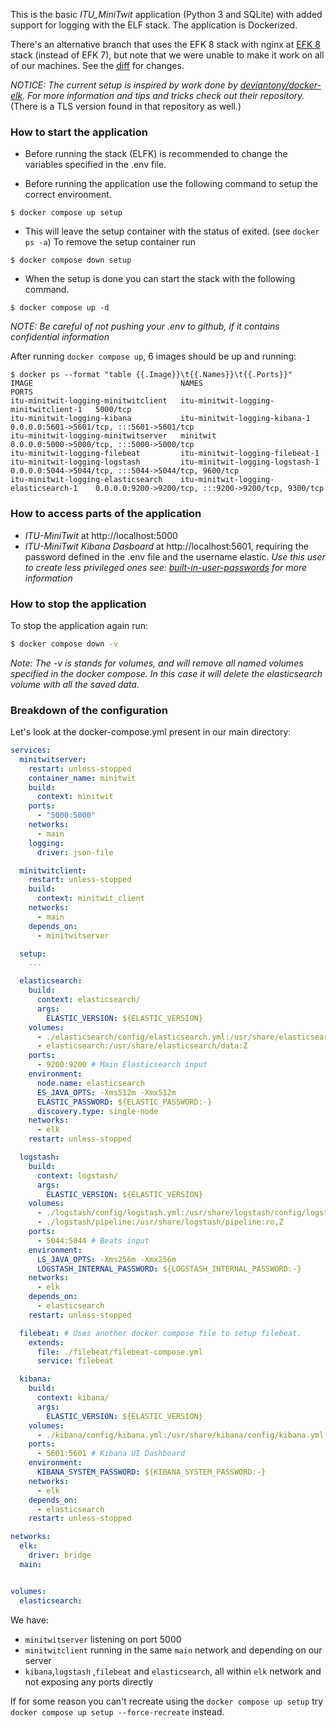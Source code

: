 This is the basic _ITU_MiniTwit_ application (Python 3 and SQLite) with added support for logging with the ELF stack. The application is Dockerized. 

There's an alternative branch that uses the EFK 8 stack with nginx at [EFK 8](https://github.com/itu-devops/itu-minitwit-logging/tree/efk-8) stack (instead of EFK 7), but note that we were unable to make it work on all of our machines. See the [diff](https://github.com/itu-devops/itu-minitwit-logging/commit/2d814fb3b216b2a6ab3d769f4915e7f5c371c52f) for changes.


*NOTICE:* _The current setup is inspired by work done by [deviantony/docker-elk](https://github.com/deviantony/docker-elk). For more information and tips and tricks check out their repository._ (There is a TLS version found in that repository as well.)

### How to start the application
  * Before running the stack (ELFK) is recommended to change the variables specified in the .env file.

  * Before running the application use the following command to setup the correct environment.
  ```console
  $ docker compose up setup
  ```

  * This will leave the setup container with the status of exited. (see `docker ps -a`) To remove the setup container run
  ```console
  $ docker compose down setup
  ```

  * When the setup is done you can start the stack with the following command.
  ```console
  $ docker compose up -d
  ```

*NOTE:* _Be careful of not pushing your .env to github, if it contains confidential information_

After running `docker compose up`, 6 images should be up and running:
```
$ docker ps --format "table {{.Image}}\t{{.Names}}\t{{.Ports}}"
IMAGE                                 NAMES                                   PORTS
itu-minitwit-logging-minitwitclient   itu-minitwit-logging-minitwitclient-1   5000/tcp
itu-minitwit-logging-kibana           itu-minitwit-logging-kibana-1           0.0.0.0:5601->5601/tcp, :::5601->5601/tcp
itu-minitwit-logging-minitwitserver   minitwit                                0.0.0.0:5000->5000/tcp, :::5000->5000/tcp
itu-minitwit-logging-filebeat         itu-minitwit-logging-filebeat-1
itu-minitwit-logging-logstash         itu-minitwit-logging-logstash-1         0.0.0.0:5044->5044/tcp, :::5044->5044/tcp, 9600/tcp
itu-minitwit-logging-elasticsearch    itu-minitwit-logging-elasticsearch-1    0.0.0.0:9200->9200/tcp, :::9200->9200/tcp, 9300/tcp
```

### How to access parts of the application
  * _ITU-MiniTwit_ at http://localhost:5000
  * _ITU-MiniTwit Kibana Dasboard_ at http://localhost:5601, requiring the password defined in the .env file and the username elastic.
_Use this user to create less privileged ones see: [built-in-user-passwords](https://www.elastic.co/guide/en/elasticsearch/reference/current/built-in-users.html#set-built-in-user-passwords) for more information_


### How to stop the application
To stop the application again run:

```bash
$ docker compose down -v
```
*Note:* _The -v is stands for volumes, and will remove all named volumes specified in the docker compose. In this case it will delete the elasticsearch volume with all the saved data._

### Breakdown of the configuration
Let's look at the docker-compose.yml present in our main directory:
```yaml
services:
  minitwitserver:
    restart: unless-stopped
    container_name: minitwit
    build:
      context: minitwit
    ports:
      - "5000:5000"
    networks:
      - main
    logging:
      driver: json-file

  minitwitclient:
    restart: unless-stopped
    build:
      context: minitwit_client
    networks:
      - main
    depends_on:
      - minitwitserver

  setup:
    ...

  elasticsearch:
    build:
      context: elasticsearch/
      args:
        ELASTIC_VERSION: ${ELASTIC_VERSION}
    volumes:
      - ./elasticsearch/config/elasticsearch.yml:/usr/share/elasticsearch/config/elasticsearch.yml:ro,Z
      - elasticsearch:/usr/share/elasticsearch/data:Z
    ports:
      - 9200:9200 # Main Elasticsearch input
    environment:
      node.name: elasticsearch
      ES_JAVA_OPTS: -Xms512m -Xmx512m
      ELASTIC_PASSWORD: ${ELASTIC_PASSWORD:-}
      discovery.type: single-node
    networks:
      - elk
    restart: unless-stopped

  logstash:
    build:
      context: logstash/
      args:
        ELASTIC_VERSION: ${ELASTIC_VERSION}
    volumes:
      - ./logstash/config/logstash.yml:/usr/share/logstash/config/logstash.yml:ro,Z
      - ./logstash/pipeline:/usr/share/logstash/pipeline:ro,Z
    ports:
      - 5044:5044 # Beats input
    environment:
      LS_JAVA_OPTS: -Xms256m -Xmx256m
      LOGSTASH_INTERNAL_PASSWORD: ${LOGSTASH_INTERNAL_PASSWORD:-}
    networks:
      - elk
    depends_on:
      - elasticsearch
    restart: unless-stopped

  filebeat: # Uses another docker compose file to setup filebeat.
    extends:
      file: ./filebeat/filebeat-compose.yml
      service: filebeat

  kibana:
    build:
      context: kibana/
      args:
        ELASTIC_VERSION: ${ELASTIC_VERSION}
    volumes:
      - ./kibana/config/kibana.yml:/usr/share/kibana/config/kibana.yml:ro,Z
    ports:
      - 5601:5601 # Kibana UI Dashboard
    environment:
      KIBANA_SYSTEM_PASSWORD: ${KIBANA_SYSTEM_PASSWORD:-}
    networks:
      - elk
    depends_on:
      - elasticsearch
    restart: unless-stopped

networks:
  elk:
    driver: bridge
  main:


volumes:
  elasticsearch:
```

We have:
  * `minitwitserver` listening on port 5000
  * `minitwitclient` running in the same `main` network and depending on our server
  * `kibana`,`logstash` ,`filebeat` and `elasticsearch`, all within `elk` network and not exposing any ports directly


If for some reason you can't recreate using the `docker compose up setup` try `docker compose up setup --force-recreate` instead. 
